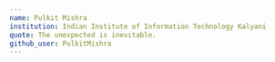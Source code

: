 ```yaml
---
name: Pulkit Mishra 
institution: Indian Institute of Information Technology Kalyani
quote: The unexpected is inevitable.
github_user: PulkitMishra
---
```

